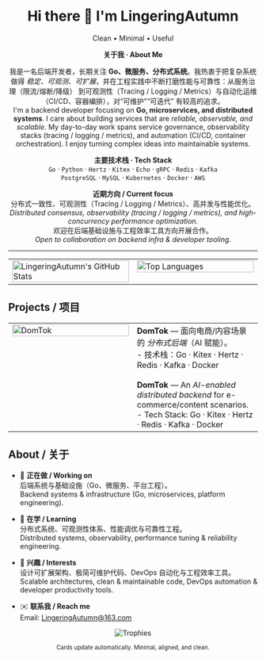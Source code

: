 <!-- title -->
<h1 align="center">Hi there 👋 I'm LingeringAutumn</h1>
<p align="center">Clean • Minimal • Useful</p>

<!-- Intro: CN/EN bilingual, centered -->
<div align="center">

  <p><b>关于我 · About Me</b></p>

  <p>
    我是一名后端开发者，长期关注 <b>Go、微服务、分布式系统</b>。我热衷于把复杂系统做得
    <i>稳定、可观测、可扩展</i>，并在工程实践中不断打磨性能与可靠性：从服务治理（限流/熔断/降级）
    到可观测性（Tracing / Logging / Metrics）与自动化运维（CI/CD、容器编排），对“可维护”“可迭代”
    有较高的追求。<br/>
    I'm a backend developer focusing on <b>Go, microservices, and distributed systems</b>.
    I care about building services that are <i>reliable, observable, and scalable</i>.
    My day-to-day work spans service governance, observability stacks (tracing / logging / metrics),
    and automation (CI/CD, container orchestration). I enjoy turning complex ideas into maintainable systems.
  </p>

  <p>
    <b>主要技术栈 · Tech Stack</b><br/>
    <code>Go</code> · <code>Python</code> · <code>Hertz</code> · <code>Kitex</code> · <code>Echo</code> ·
    <code>gRPC</code> · <code>Redis</code> · <code>Kafka</code>
    <br/>
    <code>PostgreSQL</code> · <code>MySQL</code> ·
    <code>Kubernetes</code> · <code>Docker</code> · <code>AWS</code>
  </p>

  <p>
    <b>近期方向 / Current focus</b><br/>
    分布式一致性、可观测性（Tracing / Logging / Metrics）、高并发与性能优化。<br/>
    <i>Distributed consensus, observability (tracing / logging / metrics), and high-concurrency performance optimization.</i><br/>
    欢迎在后端基础设施与工程效率工具方向开展合作。<br/>
    <i>Open to collaboration on backend infra & developer tooling.</i>
  </p>

</div>

<hr/>

<!-- 两张卡片：用 <picture> + prefers-color-scheme 自动切换 -->
<table align="center">
  <tr>
    <td width="50%" valign="top">
      <!-- GitHub Stats -->
      <picture>
        <source srcset="https://github-readme-stats.vercel.app/api?username=LingeringAutumn&show_icons=true&include_all_commits=true&count_private=true&rank_icon=github&line_height=26&hide_border=true&theme=tokyonight" media="(prefers-color-scheme: dark)" />
        <source srcset="https://github-readme-stats.vercel.app/api?username=LingeringAutumn&show_icons=true&include_all_commits=true&count_private=true&rank_icon=github&line_height=26&hide_border=true&theme=algolia" media="(prefers-color-scheme: light), (prefers-color-scheme: no-preference)" />
        <img alt="LingeringAutumn's GitHub Stats" src="https://github-readme-stats.vercel.app/api?username=LingeringAutumn&show_icons=true&include_all_commits=true&count_private=true&rank_icon=github&line_height=26&hide_border=true&theme=algolia" width="100%" />
      </picture>
    </td>
    <td width="50%" valign="top">
      <!-- Top Languages -->
      <picture>
        <source srcset="https://github-readme-stats.vercel.app/api/top-langs/?username=LingeringAutumn&layout=compact&langs_count=8&card_width=430&hide_border=true&theme=tokyonight" media="(prefers-color-scheme: dark)" />
        <source srcset="https://github-readme-stats.vercel.app/api/top-langs/?username=LingeringAutumn&layout=compact&langs_count=8&card_width=430&hide_border=true&theme=algolia" media="(prefers-color-scheme: light), (prefers-color-scheme: no-preference)" />
        <img alt="Top Languages" src="https://github-readme-stats.vercel.app/api/top-langs/?username=LingeringAutumn&layout=compact&langs_count=8&card_width=430&hide_border=true&theme=algolia" width="100%" />
      </picture>
    </td>
  </tr>
</table>

<!-- 如果仍觉得两块底边不齐：给两张 <img> 都加 height="195" 即可 -->

## Projects / 项目

<table>
  <tr>
    <td width="50%" valign="top">
      <a href="https://github.com/west2-online/DomTok">
        <!-- DomTok pinned：同样用 <picture> 自动切换 -->
        <picture>
          <source srcset="https://github-readme-stats.vercel.app/api/pin/?username=west2-online&repo=DomTok&hide_border=true&theme=tokyonight" media="(prefers-color-scheme: dark)" />
          <source srcset="https://github-readme-stats.vercel.app/api/pin/?username=west2-online&repo=DomTok&hide_border=true&theme=algolia" media="(prefers-color-scheme: light), (prefers-color-scheme: no-preference)" />
          <img alt="DomTok" src="https://github-readme-stats.vercel.app/api/pin/?username=west2-online&repo=DomTok&hide_border=true&theme=algolia" width="100%" />
        </picture>
      </a>
    </td>
    <td width="50%" valign="top">
      <b>DomTok</b> — 面向电商/内容场景的 <i>分布式后端</i>（AI 赋能）。<br/>
      - 技术栈：Go · Kitex · Hertz · Redis · Kafka · Docker<br/>
      <br/>
      <b>DomTok</b> — An <i>AI-enabled distributed backend</i> for e-commerce/content scenarios.<br/>
      - Tech Stack: Go · Kitex · Hertz · Redis · Kafka · Docker<br/>
    </td>
  </tr>
</table>

<!-- 如需更多项目：按上面表格再加一行即可 -->

## About / 关于

- 🔭 **正在做 / Working on**  
  后端系统与基础设施（Go、微服务、平台工程）。  
  Backend systems & infrastructure (Go, microservices, platform engineering).

- 🌱 **在学 / Learning**  
  分布式系统、可观测性体系、性能调优与可靠性工程。  
  Distributed systems, observability, performance tuning & reliability engineering.

- 🧩 **兴趣 / Interests**  
  设计可扩展架构、极简可维护代码、DevOps 自动化与工程效率工具。  
  Scalable architectures, clean & maintainable code, DevOps automation & developer productivity tools.

- ✉️ **联系我 / Reach me**  
  Email: <a href="mailto:LingeringAutumn@163.com">LingeringAutumn@163.com</a>

<!-- 奖杯：保持你的可用版本（它已经是 <picture>，可自动切换） -->
<p align="center">
  <picture>
    <source srcset="https://github-profile-trophy.vercel.app/?username=LingeringAutumn&theme=tokyonight&no-bg=false&no-frame=true&column=6" media="(prefers-color-scheme: dark)" />
    <source srcset="https://github-profile-trophy.vercel.app/?username=LingeringAutumn&theme=flat&no-bg=false&no-frame=true&column=6" media="(prefers-color-scheme: light), (prefers-color-scheme: no-preference)" />
    <img src="https://github-profile-trophy.vercel.app/?username=LingeringAutumn&theme=flat&no-bg=false&no-frame=true&column=6" alt="Trophies" />
  </picture>
</p>

<p align="center"><sub>Cards update automatically. Minimal, aligned, and clean.</sub></p>



<!-- ========== 主题/显示小贴士（可选，方便后续自己切换） ==========
1) 统计卡片与语言卡片可切换主题：&theme=
   - tokyonight（暗色友好） · radical · algolia · merko · gruvbox · dracula · monokai · calm · transparent
   示例：
   https://github-readme-stats.vercel.app/api?username=LingeringAutumn&theme=tokyonight

2) 自定义背景或渐变（可选）：
   &bg_color=30,e96443,904e95  （两色渐变）
   &bg_color=00000000           （全透明；配合 dark 主题可能文字偏暗）

3) 奖杯在暗色模式下看不清：
   - 选暗色友好主题：&theme=tokyonight 或 &theme=dracula 等
   - 取消透明背景：&no-bg=false（推荐）
   - 如仍偏暗，可去掉无边框：&no-frame=false 或换 theme

4) 两张卡片底边不齐：
   - 给两张 <img> 同时加相同 height，如 height="195"
   - 或减小右侧 card_width，避免一边内容过长
5) 主题色示例
  tokyonight：夜色霓虹风，蓝紫系暗色，高级感强，暗色模式下很和谐。
  radical：紫粉+亮红，霓虹感强，对比度高，偏酷炫。
  algolia：偏浅色、干净的蓝白系，清爽易读，浅色模式里很百搭。
  merko：绿调暗色，颗粒感/黑客风一点点，暗色里观感稳。
  gruvbox：复古大地色系（棕/橙/黄），护眼耐看，暗色友好。
  dracula：经典暗紫系暗色主题，知名度高、可读性好。
  monokai：老牌暗色代码配色（绿/黄/粉点缀），对比强，辨识度高。
  calm：柔和、低饱和，有些卡片项目支持（如 Streak Stats），在官方 GitHub Readme Stats（GRS）里有时会回落到默认主题（取决于当前版本是否收录）。
  transparent：透明背景，官方说明对 GitHub 默认的浅/深色主题都做了优化以保证可读性（适合两种模式切换）。
============================================================= -->
